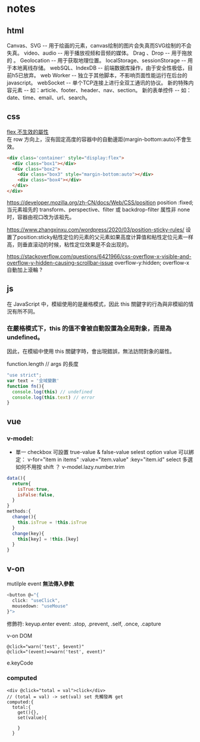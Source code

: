 # notes




## html
Canvas、SVG -- 用于绘画的元素，canvas绘制的图片会失真而SVG绘制的不会失真。
video、audio -- 用于播放视频和音频的媒体。
Drag 、Drop -- 用于拖放的 。
Geolocation -- 用于获取地理位置。
localStorage、sessionStorage -- 用于本地离线存储。
webSQL、IndexDB -- 前端数据库操作，由于安全性极低，目前h5已放弃。
web Worker -- 独立于其他脚本，不影响页面性能运行在后台的javascript。
webSocket -- 单个TCP连接上进行全双工通讯的协议。
新的特殊内容元素 -- 如：article、footer、header、nav、section。
新的表单控件 -- 如：date、time、email、url、search。


## css 
[flex 不生效的屬性](https://developer.mozilla.org/zh-TW/docs/Web/CSS/CSS_Flexible_Box_Layout/Basic_Concepts_of_Flexbox#%E4%B8%8D%E5%B0%8D%E5%BD%88%E6%80%A7%E7%9B%92%E5%AD%90%E7%94%9F%E6%95%88%E7%9A%84%E5%B1%AC%E6%80%A7)  
在 row 方向上，沒有固定高度的容器中的自動邊距(margin-bottom:auto)不會生效。
```html
<div class='container' style="display:flex">
  <div class="box1"></div>
  <div class="box2">
    <div class="box3" style="margin-bottom:auto"></div>
    <div class="box4"></div>
  </div>
</div>
```


https://developer.mozilla.org/zh-CN/docs/Web/CSS/position
position :fixed;
当元素祖先的 transform、perspective、filter 或 backdrop-filter 属性非 none 时，容器由视口改为该祖先。
  
https://www.zhangxinxu.com/wordpress/2020/03/position-sticky-rules/
设置了position:sticky粘性定位的元素的父元素如果高度计算值和粘性定位元素一样高，则垂直滚动的时候，粘性定位效果是不会出现的。
  
  
  
https://stackoverflow.com/questions/6421966/css-overflow-x-visible-and-overflow-y-hidden-causing-scrollbar-issue
overflow-y:hidden; overflow-x 自動加上滾輪 ? 
  
## js 
在 JavaScript 中，模組使用的是嚴格模式，因此 this 關鍵字的行為與非模組的情況有所不同。

### **在嚴格模式下，this 的值不會被自動設置為全局對象，而是為 undefined。**  
因此，在模組中使用 this 關鍵字時，會出現錯誤，無法訪問對象的屬性。

function.length // args 的長度

```main.js
"use strict";
var text = '全域變數'
function fn(){
  console.log(this) // undefined
  console.log(this.text) // error
}
```
## vue

### v-model:
- 單一 checkbox 可設置 true-value & false-value
selest option value 可以綁定： v-for="item in items" :value="item.value" :key="item.id"
select 多選如何不用按 shift ？
v-model.lazy.number.trim
```js
data(){
  return{
    isTrue:true,
    isFalse:false,
  }
}
methods:{
  change(){
    this.isTrue = !this.isTrue
  }
  change(key){
    this[key] = !this.[key]
  }
}
```
## v-on

mutilple event **無法傳入參數**
```js
<button @="{
  click: "useClick",
  mousedown: "useMouse"
}">
```
修飾符:
keyup.enter
event: .stop, .prevent, .self, .once, .capture

v-on DOM
```
@click="warn('test', $event)"
@click="(event)=>warn('test', event)"
```
e.keyCode

### computed
```
<div @click="total = val">click</div>
// (total = val) -> set(val) set 先觸發再 get
computed:{
  total:{
    get(){},
    set(value){
      
    }
  }
```
